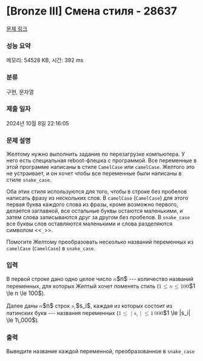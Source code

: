 # [Bronze III] Смена стиля - 28637 

[문제 링크](https://www.acmicpc.net/problem/28637) 

### 성능 요약

메모리: 54528 KB, 시간: 392 ms

### 분류

구현, 문자열

### 제출 일자

2024년 10월 8일 22:16:05

### 문제 설명

<p>Желтому нужно выполнить задание по перезагрузке компьютера. У него есть специальная reboot-флешка с программой. Все переменные в этой программе написаны в стиле <code>CamelCase</code> или <code>camelCase</code>. Желтого это не устраивает, и он хочет чтобы все переменные были написаны в стиле <code>snake_case</code>.</p>

<p>Оба этих стиля используются для того, чтобы в строке без пробелов написать фразу из нескольких слов. В <code>camelCase</code> (<code>CamelCase</code>) для этого первая буква каждого слова из фразы, кроме возможно первого, делается заглавной, все остальные буквы остаются маленькими, и затем слова записываются друг за другом без пробелов. В <code>snake_case</code> все буквы слов оставляются маленькими и слова разделяются символом <<<code>_</code>>>.</p>

<p>Помогите Желтому преобразовать несколько названий переменных из <code>camelCase</code> (<code>CamelCase</code>) в <code>snake_case</code>.</p>

### 입력 

 <p>В первой строке дано одно целое число <mjx-container class="MathJax" jax="CHTML" style="font-size: 109%; position: relative;"><mjx-math class="MJX-TEX" aria-hidden="true"><mjx-mi class="mjx-i"><mjx-c class="mjx-c1D45B TEX-I"></mjx-c></mjx-mi></mjx-math><mjx-assistive-mml unselectable="on" display="inline"><math xmlns="http://www.w3.org/1998/Math/MathML"><mi>n</mi></math></mjx-assistive-mml><span aria-hidden="true" class="no-mathjax mjx-copytext">$n$</span></mjx-container> --- количество названий переменных, для которых Желтый хочет поменять стиль (<mjx-container class="MathJax" jax="CHTML" style="font-size: 109%; position: relative;"><mjx-math class="MJX-TEX" aria-hidden="true"><mjx-mn class="mjx-n"><mjx-c class="mjx-c31"></mjx-c></mjx-mn><mjx-mo class="mjx-n" space="4"><mjx-c class="mjx-c2264"></mjx-c></mjx-mo><mjx-mi class="mjx-i" space="4"><mjx-c class="mjx-c1D45B TEX-I"></mjx-c></mjx-mi><mjx-mo class="mjx-n" space="4"><mjx-c class="mjx-c2264"></mjx-c></mjx-mo><mjx-mn class="mjx-n" space="4"><mjx-c class="mjx-c31"></mjx-c><mjx-c class="mjx-c30"></mjx-c><mjx-c class="mjx-c30"></mjx-c></mjx-mn></mjx-math><mjx-assistive-mml unselectable="on" display="inline"><math xmlns="http://www.w3.org/1998/Math/MathML"><mn>1</mn><mo>≤</mo><mi>n</mi><mo>≤</mo><mn>100</mn></math></mjx-assistive-mml><span aria-hidden="true" class="no-mathjax mjx-copytext">$1 \le n \le 100$</span></mjx-container>).</p>

<p>Далее даны <mjx-container class="MathJax" jax="CHTML" style="font-size: 109%; position: relative;"><mjx-math class="MJX-TEX" aria-hidden="true"><mjx-mi class="mjx-i"><mjx-c class="mjx-c1D45B TEX-I"></mjx-c></mjx-mi></mjx-math><mjx-assistive-mml unselectable="on" display="inline"><math xmlns="http://www.w3.org/1998/Math/MathML"><mi>n</mi></math></mjx-assistive-mml><span aria-hidden="true" class="no-mathjax mjx-copytext">$n$</span></mjx-container> строк <mjx-container class="MathJax" jax="CHTML" style="font-size: 109%; position: relative;"><mjx-math class="MJX-TEX" aria-hidden="true"><mjx-msub><mjx-mi class="mjx-i"><mjx-c class="mjx-c1D460 TEX-I"></mjx-c></mjx-mi><mjx-script style="vertical-align: -0.15em;"><mjx-mi class="mjx-i" size="s"><mjx-c class="mjx-c1D456 TEX-I"></mjx-c></mjx-mi></mjx-script></mjx-msub></mjx-math><mjx-assistive-mml unselectable="on" display="inline"><math xmlns="http://www.w3.org/1998/Math/MathML"><msub><mi>s</mi><mi>i</mi></msub></math></mjx-assistive-mml><span aria-hidden="true" class="no-mathjax mjx-copytext">$s_i$</span></mjx-container>, каждая из которых состоит из латинских букв --- названия переменных (<mjx-container class="MathJax" jax="CHTML" style="font-size: 109%; position: relative;"><mjx-math class="MJX-TEX" aria-hidden="true"><mjx-mn class="mjx-n"><mjx-c class="mjx-c31"></mjx-c></mjx-mn><mjx-mo class="mjx-n" space="4"><mjx-c class="mjx-c2264"></mjx-c></mjx-mo><mjx-texatom space="4" texclass="ORD"><mjx-mo class="mjx-n"><mjx-c class="mjx-c7C"></mjx-c></mjx-mo></mjx-texatom><mjx-msub><mjx-mi class="mjx-i"><mjx-c class="mjx-c1D460 TEX-I"></mjx-c></mjx-mi><mjx-script style="vertical-align: -0.15em;"><mjx-mi class="mjx-i" size="s"><mjx-c class="mjx-c1D456 TEX-I"></mjx-c></mjx-mi></mjx-script></mjx-msub><mjx-texatom texclass="ORD"><mjx-mo class="mjx-n"><mjx-c class="mjx-c7C"></mjx-c></mjx-mo></mjx-texatom><mjx-mo class="mjx-n" space="4"><mjx-c class="mjx-c2264"></mjx-c></mjx-mo><mjx-mn class="mjx-n" space="4"><mjx-c class="mjx-c31"></mjx-c></mjx-mn><mjx-mstyle><mjx-mspace style="width: 0.167em;"></mjx-mspace></mjx-mstyle><mjx-mn class="mjx-n"><mjx-c class="mjx-c30"></mjx-c><mjx-c class="mjx-c30"></mjx-c><mjx-c class="mjx-c30"></mjx-c></mjx-mn></mjx-math><mjx-assistive-mml unselectable="on" display="inline"><math xmlns="http://www.w3.org/1998/Math/MathML"><mn>1</mn><mo>≤</mo><mrow data-mjx-texclass="ORD"><mo stretchy="false">|</mo></mrow><msub><mi>s</mi><mi>i</mi></msub><mrow data-mjx-texclass="ORD"><mo stretchy="false">|</mo></mrow><mo>≤</mo><mn>1</mn><mstyle scriptlevel="0"><mspace width="0.167em"></mspace></mstyle><mn>000</mn></math></mjx-assistive-mml><span aria-hidden="true" class="no-mathjax mjx-copytext">$1 \le |s_i| \le 1\,000$</span></mjx-container>).</p>

### 출력 

 <p>Выведите название каждой переменной, преобразованное в <code>snake_case</code></p>

